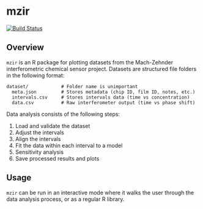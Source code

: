 mzir
================

[![Build
Status](https://travis-ci.org/foosa/mzir.svg?branch=master)](https://travis-ci.org/foosa/mzir)

## Overview

`mzir` is an R package for plotting datasets from the Mach-Zehnder
interferometric chemical sensor project. Datasets are structured file
folders in the following format:

    dataset/            # Folder name is unimportant
      meta.json         # Stores metadata (chip ID, film ID, notes, etc.)
      intervals.csv     # Stores intervals data (time vs concentration)
      data.csv          # Raw interferometer output (time vs phase shift)

Data analysis consists of the following steps:

1.  Load and validate the dataset
2.  Adjust the intervals
3.  Align the intervals
4.  Fit the data within each interval to a model
5.  Sensitivity analysis
6.  Save processed results and plots

## Usage

`mzir` can be run in an interactive mode where it walks the user through
the data analysis process, or as a regular R library.

